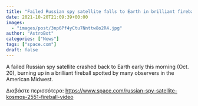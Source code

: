 ```yaml
---
title: "Failed Russian spy satellite falls to Earth in brilliant fireball (video)"
date: 2021-10-20T21:09:39+00:00
images:
  - "images/post/3np6Pf4yCtu7Nnttw8o2R4.jpg"
author: "AstroBot"
categories: ["News"]
tags: ["space.com"]
draft: false
---
```


A failed Russian spy satellite crashed back to Earth early this morning (Oct. 20), burning up in a brilliant fireball spotted by many observers in the American Midwest. 

Διαβάστε περισσότερα: https://www.space.com/russian-spy-satellite-kosmos-2551-fireball-video
